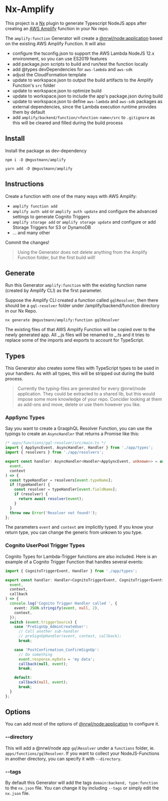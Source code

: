 # Nx-Amplify

This project is a [Nx](https://nx.dev) plugin to generate Typescript NodeJS apps after creating an [AWS Amplify](https://aws.amazon.com/de/amplify/) function in your Nx repo.

The `amplify:function` Generator will create a [@nrwl/node:application](https://nx.dev/latest/angular/plugins/node/generators/application) based on the existing AWS Amplify Function. It will also 

* configure the tsconfig.json to support the AWS Lambda NodeJS 12.x environment, so you can use ES2019 features
* add package.json scripts to build and run/test the function locally
* add @types devDependencies for `aws-lambda` and `aws-sdk`
* adjust the CloudFormation template
* update to workspace.json to output the build artifacts to the Amplify Function's `src` folder
* update to workspace.json to optimize build
* update to workspace.json to include the app's package.json during build
* update to workspace.json to define `aws-lambda` and `aws-sdk` packages as external dependencies, since the Lambda execution runtime provides them by default
* add `amplify/backend/function/<function-name>/src` to `.gitignore` as this will be cleared and filled during the build process

## Install

Install the package as dev-dependency

```
npm i -D @mgustmann/amplify
```

```
yarn add -D @mgustmann/amplify
```
## Instructions

Create a function with one of the many ways with AWS Amplify:

- `amplify function add`
- `amplify auth add` or `amplify auth update` and configure the advanced settings to generate Cognito Triggers
- `amplify storage add` or `amplify storage update` and configure or add Storage Triggers for S3 or DynamoDB
- ... and many other

Commit the changes!

> Using the Generator does not delete anything from the Amplify Function folder, but the first build will!

## Generate

Run this Generator `amplify:function` with the existing function name (created by Amplify CLI) as the first parameter. 

Suppose the Amplify CLI created a function called `gqlResolver`, then  there should be a `gql-resolver` folder under /amplify/backend/function directory in our Nx Repo.

```
nx generate @mgustmann/amplify:function gqlResolver
```

The existing files of that AWS Amplify Function will be copied over to the newly generated app. All _.js files will be renamed to _.ts and it tries to replace some of the imports and exports to account for TypeScript.

## Types

This Generator also creates some files with TypeScript types to be used in your handlers. As with all types, this will be stripped out during the build process.

> Currently the typing-files are generated for every @nrwl/node application. They could be extracted to a shared lib, but this would impose some more knowledge of your repo. Concider looking at them as add-ons and move, delete or use them however you like.

### AppSync Types

Say you want to create a GraqphQL Resolver Function, you can use the typings to create an `AsyncHandler` that returns a Promise like this:

```ts
/* apps/functions/gql-resolver/src/main.ts */
import { AppSyncEvent, AsyncHandler, Handler } from './app/types';
import { resolvers } from './app/resolvers';

export const handler: AsyncHandler<Handler<AppSyncEvent, unknown>> = async (
  event,
  context
) => {
  const typeHandler = resolvers[event.typeName];
  if (typeHandler) {
    const resolver = typeHandler[event.fieldName];
    if (resolver) {
      return await resolver(event);
    }
  }
  throw new Error('Resolver not found!');
};
```

The parameters `event` and `context` are implicitly typed. If you know your return type, you can change the generic from unkown to you type.

### Cognito UserPool Trigger Types

Cognito Types for Lambda-Trigger functions are also included. Here is an example of a Cognito Trigger Function that handles 
several events:

```ts
import { CognitoTriggerEvent, Handler } from './app/types';

export const handler: Handler<CognitoTriggerEvent, CognitoTriggerEvent> = (
  event,
  context,
  callback
) => {
  console.log('Cognito Trigger Handler called ', {
    event: JSON.stringify(event, null, 2),
    context,
  });
  switch (event.triggerSource) {
    case 'PreSignUp_AdminCreateUser':
      // Call another sub-handler
      // preSignUpHandler(event, context, callback);
      break;

    case 'PostConfirmation_ConfirmSignUp':
      // Do something
      event.response.myData = 'my data';
      callback(null, event);
      break;

    default:
      callback(null, event);
      break;
  }
};
```

## Options

You can add most of the options of [@nrwl/node:application](https://nx.dev/latest/angular/plugins/node/generators/application) to configure it.

### --directory

This will add a @nrwl/node app `gqlResolver` under a `functions` folder, ie. `apps/functions/gqlResolver`. If you want to collect your NodeJS-Functions in another directory, you can specify it with `--directory`.

### --tags

By default this Generator will add the tags `domain:backend, type:function` to the `nx.json` file. You can change it by including `--tags` or simply edit the `nx.json` file.
